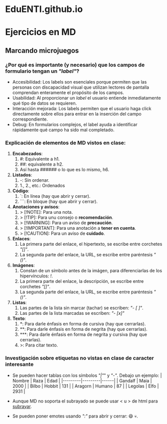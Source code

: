 # EduENTI.github.io

# Ejercicios en MD

## Marcando microjuegos

### ¿Por qué es importante (y necesario) que los campos de formulario tengan un *"label"*?

- Accesibilidad: Los labels son esenciales porque permiten que las personas con discapacidad visual que utilizan lectores de pantalla comprendan enteramente el propósito de los campos.
- Usabilidad: Al proporcionar un *label* el usuario entiende inmediatamente qué tipo de datos se requieren.
- Interacción mejorada: Los labels permiten que el usuario haga click directamente sobre ellos para entrar en la inserción del campo correspondiente.
- Debug: En formularios complejos, el label ayuda a identificar rápidamente qué campo ha sido mal completado.

### Explicación de elementos de MD vistos en clase:
1. **Encabezados**: 
    1. #: Equivalente a h1.
    2. ##: equivalente a h2.
    3. Así hasta ###### o lo que es lo mismo, h6.
2. **Listados**:
    1. -: Sin ordenar.
    2. 1., 2., etc.: Ordenados
3. **Código**:
    1. \`: En línea (hay que abrir y cerrar).
    2. \`\`\`: En bloque (hay que abrir y cerrar).
4. **Anotaciones y avisos**:
    1. \> [!NOTE]: Para una nota.
    2. \> [!TIP]: Para unu consejo o **recomendación**.
    3. \> [!WARNING]: Para un aviso de **precaución**.
    4. \> [!IMPORTANT]: Para una anotación a **tener en cuenta**.
    5. \> [!CAUTION]: Para un aviso de **cuidado**.
5. **Enlaces**:
    1. La primera parte del enlace, el hipertexto, se escribe entre corchetes *"[]"*.
    2. La segunda parte del enlace, la URL, se escribe entre paréntesis *"()"*.
6. **Imágenes**:
    1. Constan de un símbolo antes de la imágen, para diferenciarlas de los hipervínculos: *!*.
    2. La primera parte del enlace, la descripción, se escribe entre corchetes *"[]"*.
    3. La segunda parte del enlace, la URL, se escribe entre paréntesis *"()"*.
7. **Listas**:
    1. Las partes de la lista sin marcar (tachar) se escriben: *"- [ ]"*.
    2. Las partes de la lista marcadas se escriben: *"- [x]"*
8. **Texto**:
    1. *: Para darle énfasis en forma de cursiva (hay que cerrarlas).
    2. **: Para darle énfasis en forma de negrita (hay que cerrarlas).
    3. ***: Para darle énfasis en forma de negrita y cursiva (hay que cerrarlas).
    4. \>: Para citar texto.


### Investigación sobre etiquetas no vistas en clase de caracter **interesante**
- Se pueden hacer tablas con los símbolos *"|"*" y *"-"*. Debajo un ejemplo:
| Nombre  | Raza    | Edad |
|---------|---------|------|
| Gandalf | Maia    | 2000 |
| Bilbo   | Hobbit  | 131  |
| Aragorn | Humano  | 87   |
| Legolas | Elfo    | 2931 |

-  Aunque MD no soporta el subrayado se puede usar < u > de html para <u>subrayar</u>.
- Se pueden poner emotes usando *":"* para abrir y cerrar: :smile: :skull:.